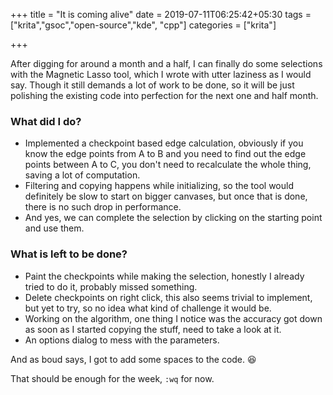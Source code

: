 +++
title = "It is coming alive"
date = 2019-07-11T06:25:42+05:30
tags = ["krita","gsoc","open-source","kde", "cpp"]
categories = ["krita"]

+++

After digging for around a month and a half, I can finally do some selections with the Magnetic Lasso tool, which I wrote with utter laziness as I would say. Though it still demands a lot of work to be done, so it will be just polishing the existing code into perfection for the next one and half month.

### What did I do?

- Implemented a checkpoint based edge calculation, obviously if you know the edge points from A to B and you need to find out the edge points between A to C, you don't need to recalculate the whole thing, saving a lot of computation.
- Filtering and copying happens while initializing, so the tool would definitely be slow to start on bigger canvases, but once that is done, there is no such drop in performance.
- And yes, we can complete the selection by clicking on the starting point and use them.

### What is left to be done?

- Paint the checkpoints while making the selection, honestly I already tried to do it, probably missed something.
- Delete checkpoints on right click, this also seems trivial to implement, but yet to try, so no idea what kind of challenge it would be.
- Working on the algorithm, one thing I notice was the accuracy got down as soon as I started copying the stuff, need to take a look at it.
- An options dialog to mess with the parameters.

And as boud says, I got to add some spaces to the code. :laughing:

That should be enough for the week, `:wq` for now.